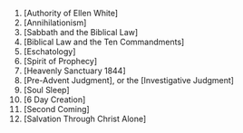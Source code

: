 1. [Authority of Ellen White]
2. [Annihilationism]
3. [Sabbath and the Biblical Law]
4. [Biblical Law and the Ten Commandments]
5. [Eschatology]
6. [Spirit of Prophecy]
7. [Heavenly Sanctuary 1844]
8. [Pre-Advent Judgment], or the [Investigative Judgment]
9. [Soul Sleep]
10. [6 Day Creation]
11. [Second Coming]
12. [Salvation Through Christ Alone]